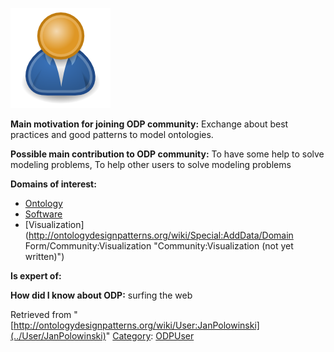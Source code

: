 [![Image:ODPUser.png](../images/a/a6/ODPUser.png)](../Image/ODPUser.png "Image:ODPUser.png")




  





__Main motivation for joining ODP community:__ Exchange about best practices and good patterns to model ontologies.


__Possible main contribution to ODP community:__ To have some help to solve modeling problems, To help other users to solve modeling problems


__Domains of interest:__



* [Ontology](../Community/Ontology-based_models "Community:Ontology")
* [Software](../Community/Software "Community:Software")
* [Visualization](http://ontologydesignpatterns.org/wiki/Special:AddData/Domain Form/Community:Visualization "Community:Visualization (not yet written)")


__Is expert of:__


  

__How did I know about ODP:__ surfing the web






Retrieved from "[http://ontologydesignpatterns.org/wiki/User:JanPolowinski](../User/JanPolowinski)"
 [Category](http://ontologydesignpatterns.org/wiki/Special:Categories "Special:Categories"): [ODPUser](../Category/ODPUser "Category:ODPUser")